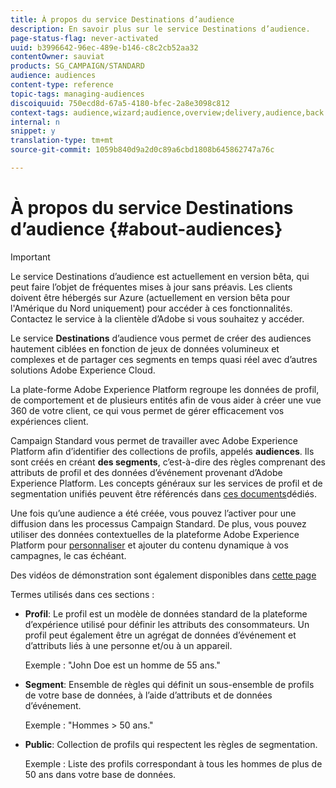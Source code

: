```yaml
---
title: À propos du service Destinations d’audience
description: En savoir plus sur le service Destinations d’audience.
page-status-flag: never-activated
uuid: b3996642-96ec-489e-b146-c8c2cb52aa32
contentOwner: sauviat
products: SG_CAMPAIGN/STANDARD
audience: audiences
content-type: reference
topic-tags: managing-audiences
discoiquuid: 750ecd8d-67a5-4180-bfec-2a8e3098c812
context-tags: audience,wizard;audience,overview;delivery,audience,back
internal: n
snippet: y
translation-type: tm+mt
source-git-commit: 1059b840d9a2d0c89a6cbd1808b645862747a76c

---
```



# À propos du service Destinations d’audience {#about-audiences}

>[!IMPORTANT]
>
>Le service Destinations d’audience est actuellement en version bêta, qui peut faire l’objet de fréquentes mises à jour sans préavis. Les clients doivent être hébergés sur Azure (actuellement en version bêta pour l&#39;Amérique du Nord uniquement) pour accéder à ces fonctionnalités. Contactez le service à la clientèle d’Adobe si vous souhaitez y accéder.

Le service **Destinations** d’audience vous permet de créer des audiences hautement ciblées en fonction de jeux de données volumineux et complexes et de partager ces segments en temps quasi réel avec d’autres solutions Adobe Experience Cloud.

La plate-forme [](https://www.adobe.io/apis/experienceplatform/home.html) Adobe Experience Platform regroupe les données de profil, de comportement et de plusieurs entités afin de vous aider à créer une vue 360 de votre client, ce qui vous permet de gérer efficacement vos expériences client.

Campaign Standard vous permet de travailler avec Adobe Experience Platform afin d’identifier des collections de profils, appelés **audiences**. Ils sont créés en créant **des segments**, c’est-à-dire des règles comprenant des attributs de profil et des données d’événement provenant d’Adobe Experience Platform. Les concepts généraux sur les services de profil et de segmentation unifiés peuvent être référencés dans [ces documents](https://www.adobe.io/apis/experienceplatform/home/profile-identity-segmentation.html)dédiés.

Une fois qu’une audience a été créée, vous pouvez l’activer pour une diffusion dans les processus [](../../automating/using/aep-targeting-audiences.md)Campaign Standard. De plus, vous pouvez utiliser des données contextuelles de la plateforme Adobe Experience Platform pour [personnaliser](../../automating/using/aep-personalizing-campaigns.md) et ajouter du contenu dynamique à vos campagnes, le cas échéant.

Des vidéos de démonstration sont également disponibles dans [cette page](https://docs.adobe.com/content/help/en/campaign-learn/campaign-standard-tutorials/profiles-and-audiences/audience-destinations/leveraging-aep-audiences-overview.html)

Termes utilisés dans ces sections :

* **Profil**: Le profil est un modèle de données standard de la plateforme d’expérience utilisé pour définir les attributs des consommateurs. Un profil peut également être un agrégat de données d’événement et d’attributs liés à une personne et/ou à un appareil.

   Exemple : &quot;John Doe est un homme de 55 ans.&quot;

* **Segment**: Ensemble de règles qui définit un sous-ensemble de profils de votre base de données, à l’aide d’attributs et de données d’événement.

   Exemple : &quot;Hommes > 50 ans.&quot;

* **Public**: Collection de profils qui respectent les règles de segmentation.

   Exemple : Liste des profils correspondant à tous les hommes de plus de 50 ans dans votre base de données.
